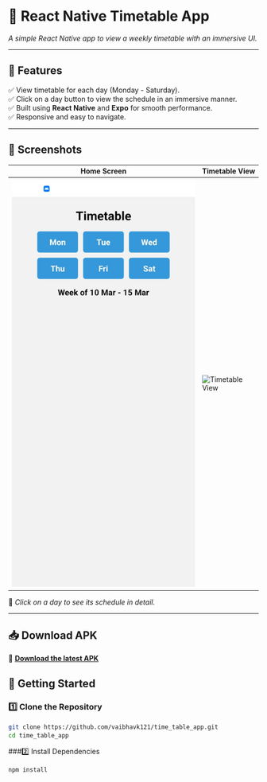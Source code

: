 # 📅 React Native Timetable App  

_A simple React Native app to view a weekly timetable with an immersive UI._

---

## 📌 Features  
✅ View timetable for each day (Monday - Saturday).  
✅ Click on a day button to view the schedule in an immersive manner.  
✅ Built using **React Native** and **Expo** for smooth performance.  
✅ Responsive and easy to navigate.  

---

## 📸 Screenshots  

| Home Screen  | Timetable View |
|-------------|-------------|
| ![Home Screen](screenshots/home.jpg) | ![Timetable View](screenshots/timetable.png) |

🔹 _Click on a day to see its schedule in detail._

---

## 📥 Download APK  
🔗 **[Download the latest APK](https://drive.google.com/file/d/1-_6QFA8-_BwfT72bl0PJRyAwbFodRNxH/view?usp=sharing)**  



## 🚀 Getting Started  

### 1️⃣ Clone the Repository  
```sh
git clone https://github.com/vaibhavk121/time_table_app.git
cd time_table_app
```

###2️⃣ Install Dependencies
```sh
npm install

